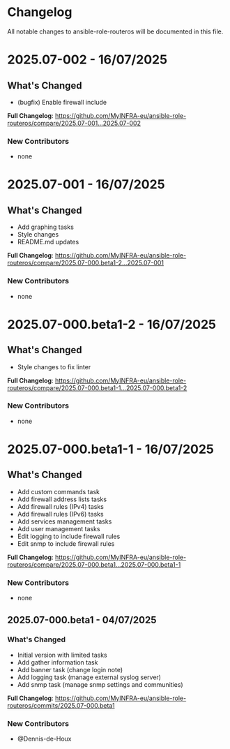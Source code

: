 # Changelog

All notable changes to ansible-role-routeros will be documented in this file.


# 2025.07-002 - 16/07/2025

## What's Changed

- (bugfix) Enable firewall include

**Full Changelog**: https://github.com/MyINFRA-eu/ansible-role-routeros/compare/2025.07-001...2025.07-002

### New Contributors
- none


# 2025.07-001 - 16/07/2025

## What's Changed

- Add graphing tasks
- Style changes
- README.md updates

**Full Changelog**: https://github.com/MyINFRA-eu/ansible-role-routeros/compare/2025.07-000.beta1-2...2025.07-001

### New Contributors
- none


# 2025.07-000.beta1-2 - 16/07/2025

## What's Changed

- Style changes to fix linter

**Full Changelog**: https://github.com/MyINFRA-eu/ansible-role-routeros/compare/2025.07-000.beta1-1...2025.07-000.beta1-2

### New Contributors
- none


# 2025.07-000.beta1-1 - 16/07/2025

## What's Changed

- Add custom commands task
- Add firewall address lists tasks
- Add firewall rules (IPv4) tasks
- Add firewall rules (IPv6) tasks
- Add services management tasks
- Add user management tasks
- Edit logging to include firewall rules
- Edit snmp to include firewall rules

**Full Changelog**: https://github.com/MyINFRA-eu/ansible-role-routeros/compare/2025.07-000.beta1...2025.07-000.beta1-1

### New Contributors
- none


## 2025.07-000.beta1 - 04/07/2025

### What's Changed

- Initial version with limited tasks
- Add gather information task
- Add banner task (change login note)
- Add logging task (manage external syslog server)
- Add snmp task (manage snmp settings and communities)

**Full Changelog**: https://github.com/MyINFRA-eu/ansible-role-routeros/commits/2025.07-000.beta1

### New Contributors
- @Dennis-de-Houx

<!--
### New Contributors
- @<user> made their first contribution in <pull url>
//-->
